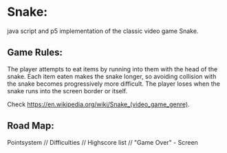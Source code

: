 # Snake:

java script and p5 implementation of the classic video game Snake.

## Game Rules:

The player attempts to eat items by running into them with the head of the snake. 
Each item eaten makes the snake longer, so avoiding collision with the snake becomes progressively more difficult.
The player loses when the snake runs into the screen border or itself.

Check https://en.wikipedia.org/wiki/Snake_(video_game_genre).

## Road Map:

Pointsystem //
Difficulties //
Highscore list //
"Game Over" - Screen

